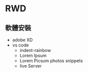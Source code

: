 # RWD
## 軟體安裝
- adobe XD
- vs code
	- indent-rainbow
	- Lorem Ipsum
	- Lorem Picsum photos snippets
	- live Server

